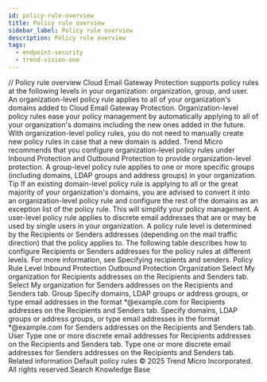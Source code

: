 ```yaml
---
id: policy-rule-overview
title: Policy rule overview
sidebar_label: Policy rule overview
description: Policy rule overview
tags:
  - endpoint-security
  - trend-vision-one
---
```


/*<![CDATA[*/ $('#title').html($('meta[name=map-description]').attr('content')); /*]]>*/ Policy rule overview Cloud Email Gateway Protection supports policy rules at the following levels in your organization: organization, group, and user. An organization-level policy rule applies to all of your organization's domains added to Cloud Email Gateway Protection. Organization-level policy rules ease your policy management by automatically applying to all of your organization's domains including the new ones added in the future. With organization-level policy rules, you do not need to manually create new policy rules in case that a new domain is added. Trend Micro recommends that you configure organization-level policy rules under Inbound Protection and Outbound Protection to provide organization-level protection. A group-level policy rule applies to one or more specific groups (including domains, LDAP groups and address groups) in your organization. Tip If an existing domain-level policy rule is applying to all or the great majority of your organization's domains, you are advised to convert it into an organization-level policy rule and configure the rest of the domains as an exception list of the policy rule. This will simplify your policy management. A user-level policy rule applies to discrete email addresses that are or may be used by single users in your organization. A policy rule level is determined by the Recipients or Senders addresses (depending on the mail traffic direction) that the policy applies to. The following table describes how to configure Recipients or Senders addresses for the policy rules at different levels. For more information, see Specifying recipients and senders. Policy Rule Level Inbound Protection Outbound Protection Organization Select My organization for Recipients addresses on the Recipients and Senders tab. Select My organization for Senders addresses on the Recipients and Senders tab. Group Specify domains, LDAP groups or address groups, or type email addresses in the format *@example.com for Recipients addresses on the Recipients and Senders tab. Specify domains, LDAP groups or address groups, or type email addresses in the format *@example.com for Senders addresses on the Recipients and Senders tab. User Type one or more discrete email addresses for Recipients addresses on the Recipients and Senders tab. Type one or more discrete email addresses for Senders addresses on the Recipients and Senders tab. Related information Default policy rules © 2025 Trend Micro Incorporated. All rights reserved.Search Knowledge Base